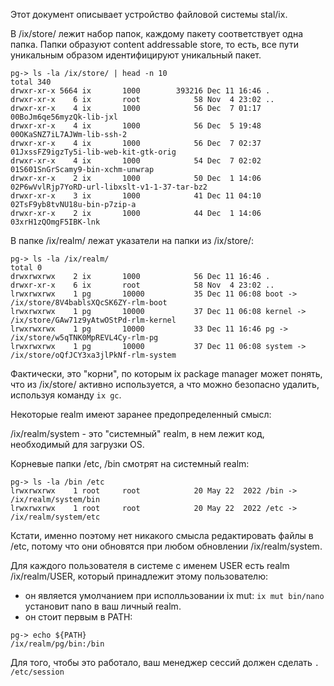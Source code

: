 Этот документ описывает устройство файловой системы stal/ix.

В /ix/store/ лежит набор папок, каждому пакету соответствует одна папка. Папки образуют content addressable store, то есть, все пути уникальным образом идентифицируют уникальный пакет.

```
pg-> ls -la /ix/store/ | head -n 10
total 340
drwxr-xr-x 5664 ix       1000        393216 Dec 11 16:46 .
drwxr-xr-x    6 ix       root            58 Nov  4 23:02 ..
drwxr-xr-x    4 ix       1000            56 Dec  7 01:17 00BoJm6qe56myzQk-lib-jxl
drwxr-xr-x    4 ix       1000            56 Dec  5 19:48 00OKaSNZ7iL7AJWm-lib-ssh-2
drwxr-xr-x    4 ix       1000            56 Dec  7 02:37 01JxssFZ9igzTy5i-lib-web-kit-gtk-orig
drwxr-xr-x    4 ix       1000            54 Dec  7 02:02 01S601SnGrScamy9-bin-xchm-unwrap
drwxr-xr-x    2 ix       1000            50 Dec  1 14:06 02P6wVvlRjp7YoRD-url-libxslt-v1-1-37-tar-bz2
drwxr-xr-x    3 ix       1000            41 Dec 11 04:10 02TsF9yb8tvNU18u-bin-p7zip-a
drwxr-xr-x    2 ix       1000            44 Dec  1 14:06 03xrH1zQOmgF5IBK-lnk
```

В папке /ix/realm/ лежат указатели на папки из /ix/store/:

```
pg-> ls -la /ix/realm/
total 0
drwxrwxrwx    2 ix       1000            56 Dec 11 16:46 .
drwxr-xr-x    6 ix       root            58 Nov  4 23:02 ..
lrwxrwxrwx    1 pg       10000           35 Dec 11 06:08 boot -> /ix/store/8V4bablsXQcSK6ZY-rlm-boot
lrwxrwxrwx    1 pg       10000           37 Dec 11 06:08 kernel -> /ix/store/GAw71z9yAtwOStPd-rlm-kernel
lrwxrwxrwx    1 pg       10000           33 Dec 11 16:46 pg -> /ix/store/w5qTNK0MpREVL4Cy-rlm-pg
lrwxrwxrwx    1 pg       10000           37 Dec 11 06:08 system -> /ix/store/oQfJCY3xa3jlPkNf-rlm-system
```

Фактически, это "корни", по которым ix package manager может понять, что из /ix/store/ активно используется, а что можно безопасно удалить, используя команду `ix gc`.

Некоторые realm имеют заранее предопределенный смысл:

/ix/realm/system - это "системный" realm, в нем лежит код, необходимый для загрузки OS.

Корневые папки /etc, /bin смотрят на системный realm:

```
pg-> ls -la /bin /etc
lrwxrwxrwx    1 root     root            20 May 22  2022 /bin -> /ix/realm/system/bin
lrwxrwxrwx    1 root     root            20 May 22  2022 /etc -> /ix/realm/system/etc
```

Кстати, именно поэтому нет никакого смысла редактировать файлы в /etc, потому что они обновятся при любом обновлении /ix/realm/system.

Для каждого пользователя в системе с именем USER есть realm /ix/realm/USER, который принадлежит этому пользователю:

* он является умолчанием при исполльзовании ix mut: `ix mut bin/nano` установит nano в ваш личный realm.
* он стоит первым в PATH:

```
pg-> echo ${PATH}
/ix/realm/pg/bin:/bin
```

Для того, чтобы это работало, ваш менеджер сессий должен сделать `. /etc/session`
